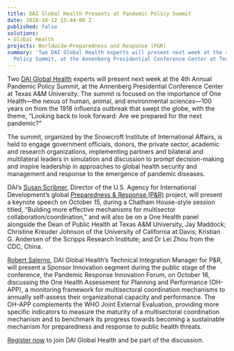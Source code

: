```yaml
---
title: DAI Global Health Presents at Pandemic Policy Summit
date: 2018-10-12 15:44:00 Z
published: false
solutions:
- Global Health
projects: Worldwide—Preparedness and Response (P&R)
summary: 'Two DAI Global Health experts will present next week at the 4th Annual Pandemic
  Policy Summit, at the Annenberg Presidential Conference Center at Texas A&M University. '
---
```


Two [DAI Global Health](https://www.dai.com/our-work/solutions/global-health) experts will present next week at the 4th Annual Pandemic Policy Summit, at the Annenberg Presidential Conference Center at Texas A&M University. The summit is focused on the importance of One Health—the nexus of human, animal, and environmental sciences—100 years on from the 1918 influenza outbreak that swept the globe, with the theme, “Looking back to look forward: Are we prepared for the next pandemic?”

The summit, organized by the Snowcroft Institute of International Affairs, is held to engage government officials, donors, the private sector, academic and research organizations, implementing partners and bilateral and multilateral leaders in simulation and discussion to prompt decision-making and inspire leadership in approaches to global health security and management and response to the emergence of pandemic diseases.

DAI’s [Susan Scribner](https://www.dai.com/who-we-are/our-team/susan-scribner), Director of the U.S. Agency for International Development’s global [Preparedness & Response (P&R)](https://www.dai.com/our-work/projects/worldwide-preparedness-and-response-pr) project, will present a keynote speech on October 15, during a Chatham House-style session titled, “Building more effective mechanisms for multisector collaboration/coordination,” and will also be on a One Health panel alongside the Dean of Public Health at Texas A&M University, Jay Maddock; Christine Kreuder Johnson of the University of California at Davis; Kristian G. Andersen of the Scripps Research Institute; and Dr Lei Zhou from the CDC, China.

[Robert Salerno](https://www.dai.com/who-we-are/our-team/robert-salerno), DAI Global Health’s Technical Integration Manager for P&R, will present a Sponsor Innovation segment during the public stage of the conference, the Pandemic Response Innovation Forum, on October 16, discussing the One Health Assessment for Planning and Performance (OH-APP), a monitoring framework for multisectoral coordination mechanisms to annually self-assess their organizational capacity and performance. The OH-APP complements the WHO Joint External Evaluation, providing more specific indicators to measure the maturity of a multisectoral coordination mechanism and to benchmark its progress towards becoming a sustainable mechanism for preparedness and response to public health threats.

[Register now](https://tamu.qualtrics.com/jfe/form/SV_3xjj5ljnmTmmS4l) to join DAI Global Health and be part of the discussion.